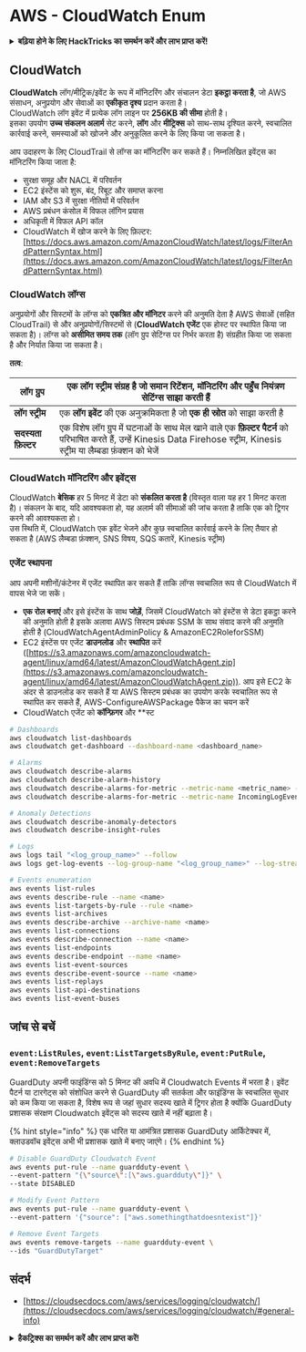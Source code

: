 # AWS - CloudWatch Enum

<details>

<summary><strong>बढ़िया होने के लिए HackTricks का समर्थन करें और लाभ प्राप्त करें!</strong></summary>

* यदि आप अपनी कंपनी को **HackTricks में विज्ञापित** देखना चाहते हैं या यदि आप **PEASS के नवीनतम संस्करण देखना चाहते हैं या HackTricks को PDF में डाउनलोड करना चाहते हैं** तो [**सदस्यता योजनाएं**](https://github.com/sponsors/carlospolop) देखें!
* [**आधिकारिक PEASS & HackTricks स्वैग**](https://peass.creator-spring.com) प्राप्त करें
* [**The PEASS Family**](https://opensea.io/collection/the-peass-family) की खोज करें, हमारा एकल [**NFTs**](https://opensea.io/collection/the-peass-family) संग्रह
* **शामिल हों** 💬 [**Discord समूह**](https://discord.gg/hRep4RUj7f) या [**टेलीग्राम समूह**](https://t.me/peass) में या **Twitter** 🐦 [**@carlospolopm**](https://twitter.com/carlospolopm)** का** **अनुसरण** करें।**
* **अपने हैकिंग ट्रिक्स साझा करें, PRs के माध्यम से** [**HackTricks**](https://github.com/carlospolop/hacktricks) **और** [**HackTricks Cloud**](https://github.com/carlospolop/hacktricks-cloud) **github repos** में सबमिट करें।

</details>

## CloudWatch

**CloudWatch** लॉग/मीट्रिक/इवेंट के रूप में मॉनिटरिंग और संचालन डेटा **इकट्ठा करता है**, जो AWS संसाधन, अनुप्रयोग और सेवाओं का **एकीकृत दृश्य** प्रदान करता है।\
CloudWatch लॉग इवेंट में प्रत्येक लॉग लाइन पर **256KB की सीमा** होती है।\
इसका उपयोग **उच्च संकलन अलार्म** सेट करने, **लॉग** और **मीट्रिक्स** को साथ-साथ दृश्यित करने, स्वचालित कार्रवाई करने, समस्याओं को खोजने और अनुकूलित करने के लिए किया जा सकता है।

आप उदाहरण के लिए CloudTrail से लॉग्स का मॉनिटरिंग कर सकते हैं। निम्नलिखित इवेंट्स का मॉनिटरिंग किया जाता है:

* सुरक्षा समूह और NACL में परिवर्तन
* EC2 इंस्टेंस को शुरू, बंद, रिबूट और समाप्त करना
* IAM और S3 में सुरक्षा नीतियों में परिवर्तन
* AWS प्रबंधन कंसोल में विफल लॉगिन प्रयास
* अधिकृती में विफल API कॉल
* CloudWatch में खोज करने के लिए फ़िल्टर: [https://docs.aws.amazon.com/AmazonCloudWatch/latest/logs/FilterAndPatternSyntax.html](https://docs.aws.amazon.com/AmazonCloudWatch/latest/logs/FilterAndPatternSyntax.html)

### CloudWatch लॉग्स <a href="#cloudwatch-logs" id="cloudwatch-logs"></a>

अनुप्रयोगों और सिस्टमों के लॉग्स को **एकत्रित और मॉनिटर** करने की अनुमति देता है AWS सेवाओं (सहित CloudTrail) से और अनुप्रयोगों/सिस्टमों से (**CloudWatch एजेंट** एक होस्ट पर स्थापित किया जा सकता है)। लॉग्स को **असीमित समय तक** (लॉग ग्रुप सेटिंग्स पर निर्भर करता है) संग्रहीत किया जा सकता है और निर्यात किया जा सकता है।

**तत्व**:

| **लॉग ग्रुप**            | एक **लॉग स्ट्रीम संग्रह** है जो समान रिटेंशन, मॉनिटरिंग और पहुँच नियंत्रण सेटिंग्स साझा करती हैं                                                     |
| ------------------------ | ---------------------------------------------------------------------------------------------------------------------------------------------------------- |
| **लॉग स्ट्रीम**           | एक **लॉग इवेंट** की एक अनुक्रमिकता है जो **एक ही स्रोत** को साझा करती है                                                                                               |
| **सदस्यता फ़िल्टर** | एक विशेष लॉग ग्रुप में घटनाओं के साथ मेल खाने वाले एक **फ़िल्टर पैटर्न** को परिभाषित करते हैं, उन्हें Kinesis Data Firehose स्ट्रीम, Kinesis स्ट्रीम या लैम्बडा फ़ंक्शन को भेजें |

### CloudWatch मॉनिटरिंग और इवेंट्स

CloudWatch **बेसिक** हर 5 मिनट में डेटा को **संकलित करता है** (विस्तृत वाला यह हर 1 मिनट करता है)। संकलन के बाद, यदि आवश्यकता हो, यह अलार्म की सीमाओं की जांच करता है ताकि एक को ट्रिगर करने की आवश्यकता हो।\
उस स्थिति में, CloudWatch एक इवेंट भेजने और कुछ स्वचालित कार्रवाई करने के लिए तैयार हो सकता है (AWS लैम्बडा फ़ंक्शन, SNS विषय, SQS कतारें, Kinesis स्ट्रीम)

### एजेंट स्थापना

आप अपनी मशीनों/कंटेनर में एजेंट स्थापित कर सकते हैं ताकि लॉग्स स्वचालित रूप से CloudWatch में वापस भेजे जा सकें।

* **एक रोल बनाएं** और इसे इंस्टेंस के साथ **जोड़ें**, जिसमें CloudWatch को इंस्टेंस से डेटा इकट्ठा करने की अनुमति होती है इसके अलावा AWS सिस्टम प्रबंधक SSM के साथ संवाद करने की अनुमति होती है (CloudWatchAgentAdminPolicy & AmazonEC2RoleforSSM)
* EC2 इंस्टेंस पर एजेंट **डाउनलोड** और **स्थापित** करें ([https://s3.amazonaws.com/amazoncloudwatch-agent/linux/amd64/latest/AmazonCloudWatchAgent.zip](https://s3.amazonaws.com/amazoncloudwatch-agent/linux/amd64/latest/AmazonCloudWatchAgent.zip)). आप इसे EC2 के अंदर से डाउनलोड कर सकते हैं या AWS सिस्टम प्रबंधक का उपयोग करके स्वचालित रूप से स्थापित कर सकते हैं, AWS-ConfigureAWSPackage पैकेज का चयन करें
* CloudWatch एजेंट को **कॉन्फ़िगर** और **स्ट
```bash
# Dashboards
aws cloudwatch list-dashboards
aws cloudwatch get-dashboard --dashboard-name <dashboard_name>

# Alarms
aws cloudwatch describe-alarms
aws cloudwatch describe-alarm-history
aws cloudwatch describe-alarms-for-metric --metric-name <metric_name> --namespace <namespace>
aws cloudwatch describe-alarms-for-metric --metric-name IncomingLogEvents --namespace AWS/Logs

# Anomaly Detections
aws cloudwatch describe-anomaly-detectors
aws cloudwatch describe-insight-rules

# Logs
aws logs tail "<log_group_name>" --follow
aws logs get-log-events --log-group-name "<log_group_name>" --log-stream-name "<log_stream_name>" --output text > <output_file>

# Events enumeration
aws events list-rules
aws events describe-rule --name <name>
aws events list-targets-by-rule --rule <name>
aws events list-archives
aws events describe-archive --archive-name <name>
aws events list-connections
aws events describe-connection --name <name>
aws events list-endpoints
aws events describe-endpoint --name <name>
aws events list-event-sources
aws events describe-event-source --name <name>
aws events list-replays
aws events list-api-destinations
aws events list-event-buses
```
## जांच से बचें

### `event:ListRules`, `event:ListTargetsByRule`, `event:PutRule`, `event:RemoveTargets`

GuardDuty अपनी फाइंडिंग्स को 5 मिनट की अवधि में Cloudwatch Events में भरता है। इवेंट पैटर्न या टारगेट्स को संशोधित करने से GuardDuty की सतर्कता और फाइंडिंग्स के स्वचालित सुधार को कम किया जा सकता है, विशेष रूप से जहां सुधार सदस्य खाते में ट्रिगर होता है क्योंकि GuardDuty प्रशासक संरक्षण Cloudwatch इवेंट्स को सदस्य खाते में नहीं बढ़ाता है।

{% hint style="info" %}
एक धारित या आमंत्रित प्रशासक GuardDuty आर्किटेक्चर में, क्लाउडवॉच इवेंट्स अभी भी प्रशासक खाते में बनाए जाएंगे।
{% endhint %}
```bash
# Disable GuardDuty Cloudwatch Event
aws events put-rule --name guardduty-event \
--event-pattern "{\"source\":[\"aws.guardduty\"]}" \
--state DISABLED

# Modify Event Pattern
aws events put-rule --name guardduty-event \
--event-pattern '{"source": ["aws.somethingthatdoesntexist"]}'

# Remove Event Targets
aws events remove-targets --name guardduty-event \
--ids "GuardDutyTarget"
```
## संदर्भ

* [https://cloudsecdocs.com/aws/services/logging/cloudwatch/](https://cloudsecdocs.com/aws/services/logging/cloudwatch/#general-info)

<details>

<summary><strong>हैकट्रिक्स का समर्थन करें और लाभ प्राप्त करें!</strong></summary>

* यदि आप अपनी कंपनी को **हैकट्रिक्स में विज्ञापित करना चाहते हैं** या यदि आप **PEASS के नवीनतम संस्करण देखना चाहते हैं या HackTricks को पीडीएफ में डाउनलोड करना चाहते हैं** तो [**सदस्यता योजनाएं**](https://github.com/sponsors/carlospolop) देखें!
* [**आधिकारिक PEASS और HackTricks स्वैग**](https://peass.creator-spring.com) प्राप्त करें
* [**The PEASS Family**](https://opensea.io/collection/the-peass-family) की खोज करें, हमारा विशेष [**NFTs**](https://opensea.io/collection/the-peass-family) संग्रह
* **💬 [**Discord समूह**](https://discord.gg/hRep4RUj7f) या [**टेलीग्राम समूह**](https://t.me/peass) में शामिल हों या मुझे **ट्विटर** 🐦 [**@carlospolopm**](https://twitter.com/carlospolopm)** का** **अनुसरण** करें।**
* **अपने हैकिंग ट्रिक्स साझा करें,** [**HackTricks**](https://github.com/carlospolop/hacktricks) और [**HackTricks Cloud**](https://github.com/carlospolop/hacktricks-cloud) github repos में पीआर जमा करके।

</details>
